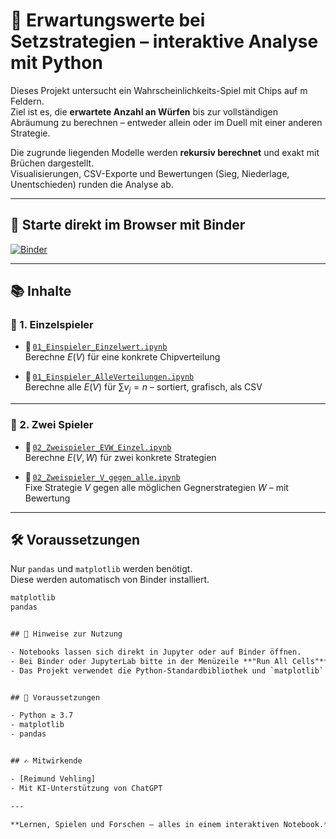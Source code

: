 # 🎲 Erwartungswerte bei Setzstrategien – interaktive Analyse mit Python

Dieses Projekt untersucht ein Wahrscheinlichkeits-Spiel mit Chips auf m Feldern.  
Ziel ist es, die **erwartete Anzahl an Würfen** bis zur vollständigen Abräumung zu berechnen – entweder allein oder im Duell mit einer anderen Strategie.

Die zugrunde liegenden Modelle werden **rekursiv berechnet** und exakt mit Brüchen dargestellt.  
Visualisierungen, CSV-Exporte und Bewertungen (Sieg, Niederlage, Unentschieden) runden die Analyse ab.

---

## 🚀 Starte direkt im Browser mit Binder

[![Binder](https://mybinder.org/badge_logo.svg)](https://mybinder.org/v2/gh/RVeh/EX_Setzstrategien/main?filepath=00_Start.ipynb)

---

## 📚 Inhalte

### 🔹 1. Einzelspieler

- 📌 [`01_Einspieler_Einzelwert.ipynb`](01_Einspieler_Einzelwert.ipynb)  
  Berechne $E(V)$ für eine konkrete Chipverteilung

- 📌 [`01_Einspieler_AlleVerteilungen.ipynb`](01_Einspieler_AlleVerteilungen.ipynb)  
  Berechne alle $E(V)$ für $\sum v_j = n$ – sortiert, grafisch, als CSV

---

### 🔹 2. Zwei Spieler

- 📌 [`02_Zweispieler_EVW_Einzel.ipynb`](02_Zweispieler_EVW_Einzel.ipynb)  
  Berechne $E(V, W)$ für zwei konkrete Strategien

- 📌 [`02_Zweispieler_V_gegen_alle.ipynb`](02_Zweispieler_V_gegen_alle.ipynb)  
  Fixe Strategie $V$ gegen alle möglichen Gegnerstrategien $W$ – mit Bewertung

---

## 🛠 Voraussetzungen

Nur `pandas` und `matplotlib` werden benötigt.  
Diese werden automatisch von Binder installiert.

```txt
matplotlib
pandas


## 🧪 Hinweise zur Nutzung

- Notebooks lassen sich direkt in Jupyter oder auf Binder öffnen.
- Bei Binder oder JupyterLab bitte in der Menüzeile **"Run All Cells"** auswählen, um alle Ausgaben zu erzeugen.
- Das Projekt verwendet die Python-Standardbibliothek und `matplotlib` für Visualisierungen.


## 🧮 Voraussetzungen

- Python ≥ 3.7
- matplotlib
- pandas


## ✍️ Mitwirkende

- [Reimund Vehling]
- Mit KI-Unterstützung von ChatGPT

---

**Lernen, Spielen und Forschen – alles in einem interaktiven Notebook.**
